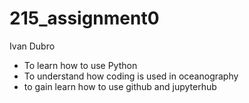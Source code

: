 # 215_assignment0
Ivan Dubro
- To learn how to use Python
- To understand how coding is used in oceanography
- to gain learn how to use github and jupyterhub
